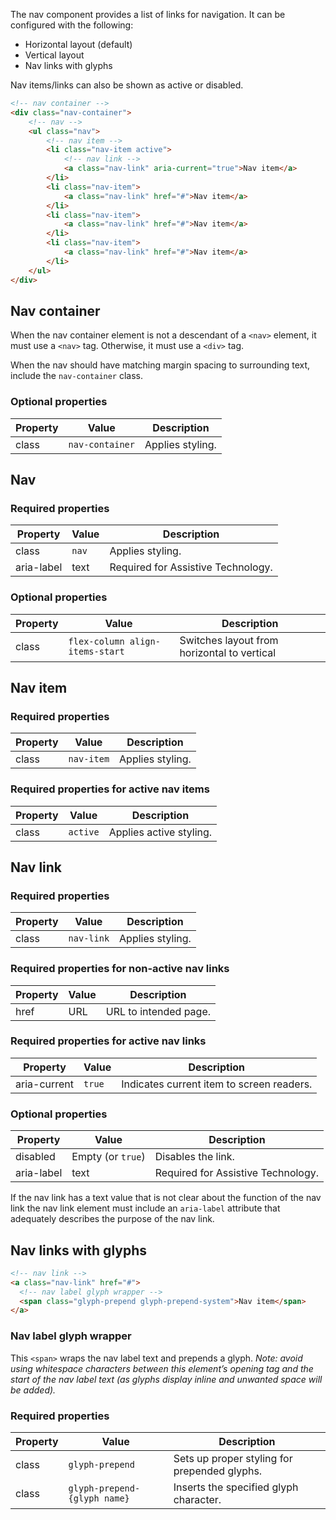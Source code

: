 The nav component provides a list of links for navigation. It can be configured with the following:
- Horizontal layout (default)
- Vertical layout
- Nav links with glyphs

Nav items/links can also be shown as active or disabled.

```html
<!-- nav container -->
<div class="nav-container">
    <!-- nav -->
    <ul class="nav">
        <!-- nav item -->
        <li class="nav-item active">
            <!-- nav link -->
            <a class="nav-link" aria-current="true">Nav item</a>
        </li>
        <li class="nav-item">
            <a class="nav-link" href="#">Nav item</a>
        </li>
        <li class="nav-item">
            <a class="nav-link" href="#">Nav item</a>
        </li>
        <li class="nav-item">
            <a class="nav-link" href="#">Nav item</a>
        </li>
    </ul>
</div>
```

## Nav container
When the nav container element is not a descendant of a `<nav>` element, it must use a `<nav>` tag. Otherwise, it must use a `<div>` tag.

When the nav should have matching margin spacing to surrounding text, include the `nav-container` class.

### Optional properties
| Property | Value | Description
|----------|-------|------------
| class    | `nav-container` | Applies styling.


## Nav
### Required properties
| Property | Value | Description |
|----------|-------|-------------|
| class | `nav` | Applies styling. |
| aria-label | text | Required for Assistive Technology. |

### Optional properties
| Property | Value                           | Description
|----------|---------------------------------|------------
| class    | `flex-column align-items-start` | Switches layout from horizontal to vertical


## Nav item
### Required properties
| Property | Value      | Description
|----------|------------|------------
| class    | `nav-item` | Applies styling.

### Required properties for active nav items
| Property | Value    | Description
|----------|----------|------------
| class    | `active` | Applies active styling.


## Nav link
### Required properties
| Property | Value      | Description
|----------|------------|------------
| class    | `nav-link` | Applies styling.

### Required properties for non-active nav links
| Property | Value      | Description
|----------|------------|------------
| href     | URL        | URL to intended page.

### Required properties for active nav links
| Property     | Value  | Description
|--------------|--------|------------
| aria-current | `true` | Indicates current item to screen readers.

### Optional properties
| Property | Value | Description |
|----------|-------|-------------|
| disabled | Empty (or `true`) | Disables the link. |
| aria-label | text | Required for Assistive Technology. |

If the nav link has a text value that is not clear about the function of the nav link the nav link element must include an `aria-label` attribute that adequately describes the purpose of the nav link.
## Nav links with glyphs
```html
<!-- nav link -->
<a class="nav-link" href="#">
  <!-- nav label glyph wrapper -->
  <span class="glyph-prepend glyph-prepend-system">Nav item</span>
</a>
```

### Nav label glyph wrapper
This `<span>` wraps the nav label text and prepends a glyph. _Note: avoid using whitespace characters between this element’s opening tag and the start of the nav label text (as glyphs display inline and unwanted space will be added)._

### Required properties
| Property | Value                        | Description
|----------|------------------------------|------------
| class    | `glyph-prepend`              | Sets up proper styling for prepended glyphs.
| class    | `glyph-prepend-{glyph name}` | Inserts the specified glyph character.
